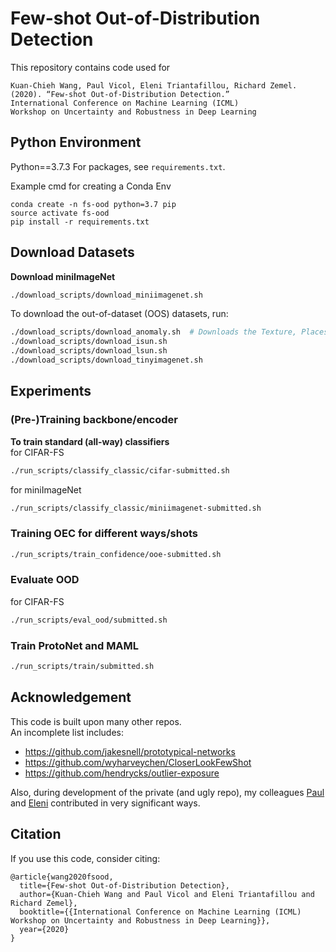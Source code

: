 # Few-shot Out-of-Distribution Detection
This repository contains code used for 
```
Kuan-Chieh Wang, Paul Vicol, Eleni Triantafillou, Richard Zemel. 
(2020). “Few-shot Out-of-Distribution Detection.” 
International Conference on Machine Learning (ICML) 
Workshop on Uncertainty and Robustness in Deep Learning
```


## Python Environment

Python==3.7.3
For packages, see `requirements.txt`.

Example cmd for creating a Conda Env
```
conda create -n fs-ood python=3.7 pip
source activate fs-ood
pip install -r requirements.txt
```


## Download Datasets

**Download miniImageNet**
```bash
./download_scripts/download_miniimagenet.sh
```


To download the out-of-dataset (OOS) datasets, run:
```bash
./download_scripts/download_anomaly.sh  # Downloads the Texture, Places, and notMNIST datasets
./download_scripts/download_isun.sh
./download_scripts/download_lsun.sh
./download_scripts/download_tinyimagenet.sh
```


## Experiments

### (Pre-)Training backbone/encoder

**To train standard (all-way) classifiers**  
for CIFAR-FS
```bash
./run_scripts/classify_classic/cifar-submitted.sh
```
for miniImageNet
```bash
./run_scripts/classify_classic/miniimagenet-submitted.sh
```

### Training OEC for different ways/shots  
```bash
./run_scripts/train_confidence/ooe-submitted.sh
```


### Evaluate OOD   
for CIFAR-FS
```bash
./run_scripts/eval_ood/submitted.sh
```


### Train ProtoNet and MAML 
```bash
./run_scripts/train/submitted.sh
```


## Acknowledgement
This code is built upon many other repos.   
An incomplete list includes:
* https://github.com/jakesnell/prototypical-networks
* https://github.com/wyharveychen/CloserLookFewShot
* https://github.com/hendrycks/outlier-exposure

Also, during development of the private (and ugly repo), my colleagues [Paul](https://github.com/asteroidhouse) and [Eleni](https://github.com/eleniTriantafillou) contributed in very significant ways.

## Citation

If you use this code, consider citing:

```
@article{wang2020fsood,
  title={Few-shot Out-of-Distribution Detection},
  author={Kuan-Chieh Wang and Paul Vicol and Eleni Triantafillou and Richard Zemel},
  booktitle={{International Conference on Machine Learning (ICML) Workshop on Uncertainty and Robustness in Deep Learning}},
  year={2020}
}
```
